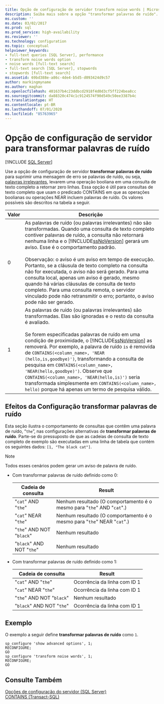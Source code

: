 ```yaml
---
title: Opção de configuração de servidor transform noise words | Microsoft Docs
description: Saiba mais sobre a opção "transformar palavras de ruído". Veja como ela pode ser útil em algumas consultas de texto completo do SQL Server que incluem palavras de ruído (palavras irrelevantes).
ms.custom: ''
ms.date: 03/02/2017
ms.prod: sql
ms.prod_service: high-availability
ms.reviewer: ''
ms.technology: configuration
ms.topic: conceptual
helpviewer_keywords:
- full-text queries [SQL Server], performance
- transform noise words option
- noise words [full-text search]
- full-text search [SQL Server], stopwords
- stopwords [full-text search]
ms.assetid: 69bd388e-a86c-4de4-b5d5-d093424d9c57
author: markingmyname
ms.author: maghan
ms.openlocfilehash: 401637b4c23ddbcd2918f4d0d3cf5ff224bea8cc
ms.sourcegitcommit: da88320c474c1c9124574f90d549c50ee3387b4c
ms.translationtype: HT
ms.contentlocale: pt-BR
ms.lasthandoff: 07/01/2020
ms.locfileid: "85763965"
---
```

# <a name="transform-noise-words-server-configuration-option"></a>Opção de configuração de servidor para transformar palavras de ruído
 [!INCLUDE [SQL Server](../../includes/applies-to-version/sqlserver.md)]

  Use a opção de configuração de servidor **transformar palavras de ruído** para suprimir uma mensagem de erro se palavras de ruído, ou seja, [palavras irrelevantes](../../relational-databases/search/configure-and-manage-stopwords-and-stoplists-for-full-text-search.md), levarem uma operação booliana em uma consulta de texto completo a retornar zero linhas. Essa opção é útil para consultas de texto completo que usam o predicado CONTAINS em que as operações boolianas ou operações NEAR incluem palavras de ruído. Os valores possíveis são descritos na tabela a seguir.  
  
|Valor|Descrição|  
|-----------|-----------------|  
|0|As palavras de ruído (ou palavras irrelevantes) não são transformadas. Quando uma consulta de texto completo contiver palavras de ruído, a consulta não retornará nenhuma linha e o [!INCLUDE[ssNoVersion](../../includes/ssnoversion-md.md)] gerará um aviso. Esse é o comportamento padrão.<br /><br /> Observação: o aviso é um aviso em tempo de execução. Portanto, se a cláusula de texto completo na consulta não for executada, o aviso não será gerado. Para uma consulta local, apenas um aviso é gerado, mesmo quando há várias cláusulas de consulta de texto completo. Para uma consulta remota, o servidor vinculado pode não retransmitir o erro; portanto, o aviso pode não ser gerado.|  
|1|As palavras de ruído (ou palavras irrelevantes) são transformadas. Elas são ignoradas e o resto da consulta é avaliado.<br /><br /> Se forem especificadas palavras de ruído em uma condição de proximidade, o [!INCLUDE[ssNoVersion](../../includes/ssnoversion-md.md)] as removerá. Por exemplo, a palavra de ruído `is` é removida de `CONTAINS(<column_name>, 'NEAR (hello,is,goodbye)')`, transformando a consulta de pesquisa em `CONTAINS(<column_name>, 'NEAR(hello,goodbye)')`. Observe que `CONTAINS(<column_name>, 'NEAR(hello,is)')` seria transformada simplesmente em `CONTAINS(<column_name>, hello)` porque há apenas um termo de pesquisa válido.|  
  
## <a name="effects-of-the-transform-noise-words-setting"></a>Efeitos da Configuração transformar palavras de ruído  
 Esta seção ilustra o comportamento de consultas que contêm uma palavra de ruído, “`the`”, nas configurações alternativas de **transformar palavras de ruído**.  Parte-se do pressuposto de que as cadeias de consulta de texto completo de exemplo são executadas em uma linha de tabela que contém os seguintes dados: `[1, "The black cat"]`.  
  
> [!NOTE]  
>  Todos esses cenários podem gerar um aviso de palavra de ruído.  
  
-   Com transformar palavras de ruído definido como 0:  
  
    |Cadeia de consulta|Result|  
    |------------------|------------|  
    |"`cat`" AND "`the`"|Nenhum resultado (O comportamento é o mesmo para "`the`" AND "`cat`".)|  
    |"`cat`" NEAR "`the`"|Nenhum resultado (O comportamento é o mesmo para "`the`" NEAR "`cat`".)|  
    |"`the`" AND NOT "`black`"|Nenhum resultado|  
    |"`black`" AND NOT "`the`"|Nenhum resultado|  
  
-   Com transformar palavras de ruído definido como 1:  
  
    |Cadeia de consulta|Result|  
    |------------------|------------|  
    |"`cat`" AND "`the`"|Ocorrência da linha com ID 1|  
    |"`cat`" NEAR "`the`"|Ocorrência da linha com ID 1|  
    |"`the`" AND NOT "`black`"|Nenhum resultado|  
    |"`black`" AND NOT "`the`"|Ocorrência da linha com ID 1|  
  
## <a name="example"></a>Exemplo  
 O exemplo a seguir define **transformar palavras de ruído** como `1`.  
  
```  
sp_configure 'show advanced options', 1;  
RECONFIGURE;  
GO  
sp_configure 'transform noise words', 1;  
RECONFIGURE;  
GO  
```  
  
## <a name="see-also"></a>Consulte Também  
 [Opções de configuração do servidor &#40;SQL Server&#41;](../../database-engine/configure-windows/server-configuration-options-sql-server.md)   
 [CONTAINS &#40;Transact-SQL&#41;](../../t-sql/queries/contains-transact-sql.md)  
  
  
